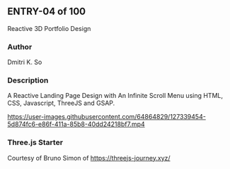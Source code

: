 



## ENTRY-04 of 100
Reactive 3D Portfolio Design

### Author
Dmitri K. So

### Description
A Reactive Landing Page Design with An Infinite Scroll Menu using HTML, CSS, Javascript, ThreeJS and GSAP.

https://user-images.githubusercontent.com/64864829/127339454-5d874fc6-e86f-411a-85b8-40dd24218bf7.mp4

### Three.js Starter
Courtesy of Bruno Simon of https://threejs-journey.xyz/




